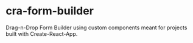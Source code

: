 # cra-form-builder
Drag-n-Drop Form Builder using custom components meant for projects built with Create-React-App.
